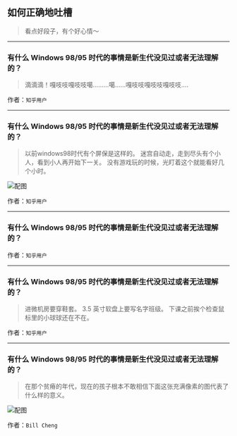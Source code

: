 ## 如何正确地吐槽

> 看点好段子，有个好心情～


 
---

### 有什么 Windows 98/95 时代的事情是新生代没见过或者无法理解的？

> 滴滴滴！嘎吱吱嘎吱吱噶.........噶......嘎吱吱嘎吱吱嘎吱吱....


作者：`知乎用户`

---

### 有什么 Windows 98/95 时代的事情是新生代没见过或者无法理解的？

> 以前windows98时代有个屏保是这样的。
> 迷宫自动走，走到尽头有个小人，看到小人再开始下一关。
> 没有游戏玩的时候，光盯着这个就能看好几个小时。



![配图](http://pic1.zhimg.com/70/c53b1289c303aa7459bda46272099828_b.jpg)


作者：`知乎用户`

---

### 有什么 Windows 98/95 时代的事情是新生代没见过或者无法理解的？

> 


作者：`知乎用户`

---

### 有什么 Windows 98/95 时代的事情是新生代没见过或者无法理解的？

> 进微机房要穿鞋套。
> 3.5 英寸软盘上要写名字班级。
> 下课之前挨个检查鼠标里的小球球还在不在。


作者：`知乎用户`

---

### 有什么 Windows 98/95 时代的事情是新生代没见过或者无法理解的？

> 在那个贫瘠的年代，现在的孩子根本不敢相信下面这张充满像素的图代表了什么样的意义。



![配图](http://pic3.zhimg.com/70/7a563aa51a6931828b30ef4065279742_b.jpg)


作者：`Bill Cheng`